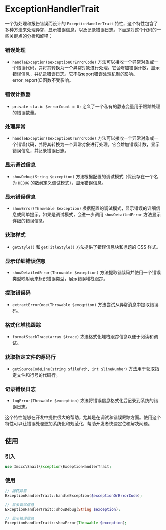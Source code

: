# ExceptionHandlerTrait

一个为处理和报告错误而设计的 `ExceptionHandlerTrait` 特性。这个特性包含了多种方法来处理异常，显示错误信息，以及记录错误日志。下面是对这个代码的一些关键点的分析和解释：

### 错误处理
- `handleException($exceptionOrErrorCode)` 方法可以接收一个异常对象或一个错误代码，并将其转换为一个异常对象进行处理。它会增加错误计数，显示错误信息，并记录错误日志。它不受report错误处理机制的影响。error_report(0)函数不受影响。

### 错误计数器
- `private static $errorCount = 0;` 定义了一个私有的静态变量用于跟踪处理的错误数量。

### 处理异常
- `handleException($exceptionOrErrorCode)` 方法可以接收一个异常对象或一个错误代码，并将其转换为一个异常对象进行处理。它会增加错误计数，显示错误信息，并记录错误日志。

### 显示调试信息
- `showDebug(String $exception)` 方法根据配置的调试模式（假设存在一个名为 `DEBUG` 的数组定义调试模式），显示错误信息。

### 显示错误信息
- `showError(Throwable $exception)` 根据配置的调试模式，显示错误的详细信息或简单提示。如果是调试模式，会进一步调用 `showDetailedError` 方法显示详细的错误信息。

### 获取样式
- `getStyle()` 和 `getTitleStyle()` 方法提供了错误信息块和标题的 CSS 样式。

### 显示详细错误信息
- `showDetailedError(Throwable $exception)` 方法提取错误码并使用一个错误类型映射表来标识错误类型，展示错误堆栈跟踪。

### 提取错误码
- `extractErrorCode(Throwable $exception)` 方法尝试从异常消息中提取错误码。

### 格式化堆栈跟踪
- `formatStackTrace(array $trace)` 方法格式化堆栈跟踪信息以便于阅读和调试。

### 获取指定文件的源码行
- `getSourceCodeLine(string $filePath, int $lineNumber)` 方法用于获取指定文件和行号的代码行。

### 记录错误日志
- `logError(Throwable $exception)` 方法将错误信息格式化后记录到系统的错误日志。

这个特性能够在开发中提供很大的帮助，尤其是在调试和错误跟踪方面。使用这个特性可以让错误处理更加系统化和规范化，帮助开发者快速定位和解决问题。

## 使用

### 引入
```php
use Imccc\Snail\Exception\ExceptionHandlerTrait;
```

### 使用
```php
// 捕获异常
ExceptionHandlerTrait::handleException($exceptionOrErrorCode);

// 显示调试信息
ExceptionHandlerTrait::showDebug(String $exception);

// 显示错误信息
ExceptionHandlerTrait::showError(Throwable $exception);
```
